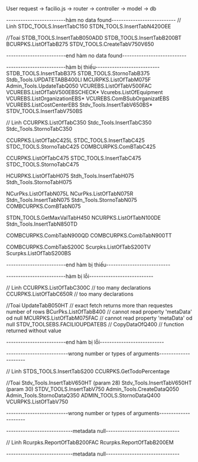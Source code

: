 User request -> facilio.js -> router -> controller -> model -> db

-------------------------hàm no data found---------------------------
// Linh
STDC_TOOLS.InsertTabC150
STDN_TOOLS.InsertTabN420OEE

//Toai
STDB_TOOLS.InsertTabB050ADD
STDB_TOOLS.InsertTabB200BT
BCURPKS.ListOfTabB275
STDV_TOOLS.CreateTabV750V650

-------------------------end hàm no data found---------------------------


-------------------------hàm bị thiếu---------------------------
STDB_TOOLS.InsertTabB375
STDB_TOOLS.StornoTabB375
Stdb_Tools.UPDATETABB400LI
MCURPKS.ListOfTabM075F 
Admin_Tools.UpdateTabQ050
VCUREBS.ListOfTabV500FAC
VCUREBS.ListOfTabV500EBSCHECK*
Vcurebs.ListOfEquipment
VCUREBS.ListOrganizationEBS*
VCUREBS.ComBSubOrganizatEBS
VCUREBS.ListCostCenterEBS
Stdv_Tools.InsertTabV650BS*
STDV_TOOLS.InsertTabV750BS


// Linh
CCURPKS.ListOfTabC350
Stdc_Tools.InsertTabC350
Stdc_Tools.StornoTabC350

CCURPKS.ListOfTabC425L
STDC_TOOLS.InsertTabC425
STDC_TOOLS.StornoTabC425
COMBCURPKS.ComBTabC425

CCURPKS.ListOfTabC475
STDC_TOOLS.InsertTabC475
STDC_TOOLS.StornoTabC475

HCURPKS.ListOfTabH075
Stdh_Tools.InsertTabH075
Stdh_Tools.StornoTabH075

NCurPks.ListOfTabN075L
NCurPks.ListOfTabN075R
Stdn_Tools.InsertTabN075
Stdn_Tools.StornoTabN075
COMBCURPKS.ComBTabN075

STDN_TOOLS.GetMaxValTabH450
NCURPKS.ListOfTabN100DE
Stdn_Tools.InsertTabN850TD

COMBCURPKS.CombTabN900QD
COMBCURPKS.CombTabN900TT

COMBCURPKS.CombTabS200C
Scurpks.ListOfTabS200TV
Scurpks.ListOfTabS200BS

-------------------------end hàm bị thiếu---------------------------


-------------------------hàm bị lỗi---------------------------

// Linh
CCURPKS.ListOfTabC300C  // too many declarations 
CCURPKS.ListOfTabC650R  // too many declarations

//Toai
UpdateTabB050HT     // exact fetch returns more than requestes number of rows
BCurPks.ListOfTabB400       // cannot read property 'metaData' od null
MCURPKS.ListOfTabM075FAC    // cannot read property 'metaData' od null
STDV_TOOLSEBS.FACILIOUPDATEBS     // 
CopyDataOfQ400      // function returned without value


-------------------------end hàm bị lỗi---------------------------

--------------------------wrong number or types of arguments---------------------

// Linh
STDS_TOOLS.InsertTabS200
CCURPKS.GetTodoPercentage

//Toai
Stdv_Tools.InsertTabV650HT (param 28)
Stdv_Tools.InsertTabV650HT (param 30)
STDV_TOOLS.InsertTabV750
Admin_Tools.CreateDataQ050
Admin_Tools.StornoDataQ350
ADMIN_TOOLS.StornoDataQ400
VCURPKS.ListOfTabV750

--------------------------wrong number or types of arguments---------------------

----------------------------metadata null-------------------------------

// Linh
Rcurpks.ReportOfTabB200FAC
Rcurpks.ReportOfTabB200EM

----------------------------metadata null-------------------------------





